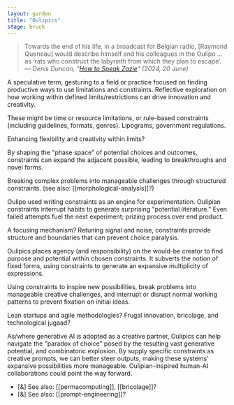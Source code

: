 ```yaml
---  
layout: garden
title: "Oulipics"
stage: bruck
---
```


> Towards the end of his life, in a broadcast for Belgian radio, [Raymond Queneau] would describe himself and his colleagues in the Oulipo … as ‘rats who construct the labyrinth from which they plan to escape’.
<cite>— Denis Duncan, "[How to Speak Zazie](https://www.lrb.co.uk/the-paper/v46/n12/dennis-duncan/how-to-speak-zazie)" (2024, 20 June)</cite>

A speculative term, gesturing to a field or practice focused on finding productive ways to use limitations and constraints. Reflective exploration on how working within defined limits/restrictions can drive innovation and creativity.

These might be time or resource limitations, or rule-based constraints (including guidelines, formats, genres). Lipograms, government regulations.

Enhancing flexibility and creativity within limits?

By shaping the "phase space" of potential choices and outcomes, constraints can expand the adjacent possible, leading to breakthroughs and novel forms.

Breaking complex problems into manageable challenges through structured constraints. (see also: [[morphological-analysis]]?)

Oulipo used writing constraints as an engine for experimentation. Oulipian constraints interrupt habits to generate surprising "potential literature." Even failed attempts fuel the next experiment; prizing process over end product.

A focusing mechanism? Retuning signal and noise, constraints provide structure and boundaries that can prevent choice paralysis.

Oulipics places agency (and responsibility) on the would-be creator to find purpose and potential within chosen constraints. It subverts the notion of fixed forms, using constraints to generate an expansive multiplicity of expressions.

Using constraints to inspire new possibilities, break problems into manageable creative challenges, and interrupt or disrupt normal working patterns to prevent fixation on initial ideas.

Lean startups and agile methodologies? Frugal innovation, bricolage, and technological jugaad?

As/where generative AI is adopted as a creative partner, Oulipics can help navigate the "paradox of choice" posed by the resulting vast generative potential, and combinatoric explosion. By supply specific constraints as creative prompts, we can better steer outputs, making these systems' expansive possibilities more manageable. Oulipian-inspired human-AI collaborations could point the way forward.

- [&] See also: [[permacomputing]], [[bricolage]]?
- [&] See also: [[prompt-engineering]]?